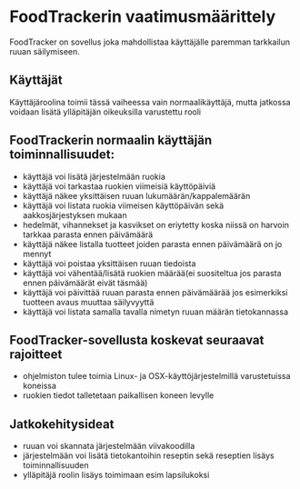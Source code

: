 # **FoodTrackerin vaatimusmäärittely**

FoodTracker on sovellus joka mahdollistaa käyttäjälle paremman tarkkailun ruuan säilymiseen.

## Käyttäjät

Käyttäjäroolina toimii tässä vaiheessa vain normaalikäyttäjä, mutta jatkossa voidaan lisätä ylläpitäjän oikeuksilla varustettu rooli

## FoodTrackerin normaalin käyttäjän toiminnallisuudet:

* käyttäjä voi lisätä järjestelmään ruokia
* käyttäjä voi tarkastaa ruokien viimeisiä käyttöpäiviä
* käyttäjä näkee yksittäisen ruuan lukumäärän/kappalemäärän
* käyttäjä voi listata ruokia viimeisen käyttöpäivän sekä aakkosjärjestyksen mukaan
* hedelmät, vihannekset ja kasvikset  on eriytetty koska niissä on harvoin tarkkaa parasta ennen päivämäärä
* käyttäjä näkee listalla tuotteet joiden parasta ennen päivämäärä on jo mennyt
* käyttäjä voi poistaa yksittäisen ruuan tiedoista
* käyttäjä voi vähentää/lisätä ruokien määrää(ei suositeltua jos parasta ennen päivämäärät eivät täsmää)
* käyttäjä voi päivittää ruuan parasta ennen päivämäärää jos esimerkiksi tuotteen avaus muuttaa säilyvyyttä
* käyttäjä voi listata samalla tavalla nimetyn ruuan määrän tietokannassa

## FoodTracker-sovellusta koskevat seuraavat rajoitteet

* ohjelmiston tulee toimia Linux- ja OSX-käyttöjärjestelmillä varustetuissa koneissa
* ruokien tiedot talletetaan paikallisen koneen levylle


## Jatkokehitysideat

* ruuan voi skannata järjestelmään viivakoodilla
* järjestelmään voi lisätä tietokantoihin reseptin sekä reseptien lisäys toiminnallisuuden
* ylläpitäjä roolin lisäys toimimaan esim lapsilukoksi
